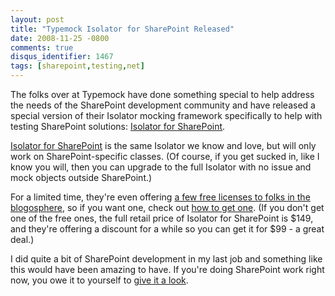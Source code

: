 ```yaml
---
layout: post
title: "Typemock Isolator for SharePoint Released"
date: 2008-11-25 -0800
comments: true
disqus_identifier: 1467
tags: [sharepoint,testing,net]
---
```

The folks over at Typemock have done something special to help address
the needs of the SharePoint development community and have released a
special version of their Isolator mocking framework specifically to help
with testing SharePoint solutions: [Isolator for
SharePoint](http://www.typemock.com/sharepointpage.php).

[Isolator for SharePoint](http://www.typemock.com/sharepointpage.php) is
the same Isolator we know and love, but will only work on
SharePoint-specific classes. (Of course, if you get sucked in, like I
know you will, then you can upgrade to the full Isolator with no issue
and mock objects outside SharePoint.)

For a limited time, they're even offering [a few free licenses to folks
in the
blogosphere](http://www.elilopian.com/2008/11/24/isolator-for-sharepoint-free-license/),
so if you want one, check out [how to get
one](http://www.elilopian.com/2008/11/24/isolator-for-sharepoint-free-license/).
(If you don't get one of the free ones, the full retail price of
Isolator for SharePoint is $149, and they're offering a discount for a
while so you can get it for $99 - a great deal.)

I did quite a bit of SharePoint development in my last job and something
like this would have been amazing to have. If you're doing SharePoint
work right now, you owe it to yourself to [give it a
look](http://www.typemock.com/sharepointpage.php).

